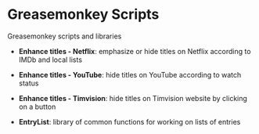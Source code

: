 # Greasemonkey Scripts

Greasemonkey scripts and libraries

* **Enhance titles - Netflix**: emphasize or hide titles on Netflix according to IMDb and local lists

* **Enhance titles - YouTube**: hide titles on YouTube according to watch status

* **Enhance titles - Timvision**: hide titles on Timvision website by clicking on a button

* **EntryList**: library of common functions for working on lists of entries
